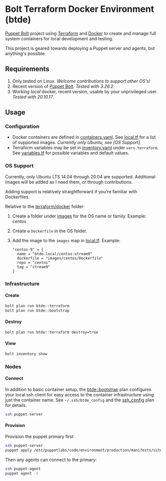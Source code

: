 # Bolt Terraform Docker Environment (btde)

[Puppet Bolt] project using [Terraform] and [Docker] to create and manage
full system containers for local development and testing.

This project is geared towards deploying a Puppet server and agents,
but anything's possible.

## Requirements

1. Only tested on Linux.
   _Welcome contributions to support other OS's!_
1. Recent version of [Puppet Bolt].
   _Tested with 3.26.2._
1. Working _local_ docker, recent version, usable by your unprivileged user.
   _Tested with 20.10.17_.

## Usage

### Configuration

* Docker containers are defined in [containers.yaml].
  See [local.tf] for a list of supported images.
  _Currently only Ubuntu, see [OS Support]._
* Terraform variables may be set in [inventory.yaml] under `vars.terraform`.
  See [variables.tf] for possible variables and default values.

### OS Support

Currently, only Ubuntu LTS 14.04 through 20.04 are supported. Additional
images will be added as I need them, or through contributions.

Adding support is relatively straightforward if you're familiar with
Dockerfiles.

Relative to the [terraform/docker] folder:

1. Create a folder under [images] for the OS name or family.
   Example: _centos_
2. Create a `Dockerfile` in the OS folder.
3. Add the image to the `images` map in [local.tf]. Example:

       "centos-9" = {
         name = "btde.local/centos:stream9"
         dockerfile = "images/centos/Dockerfile"
         repo = "centos"
         tag = "stream9"
       }

### Infrastructure

#### Create

```sh
bolt plan run btde::terraform
bolt plan run btde::bootstrap
```

#### Destroy

```sh
bolt plan run btde::terraform destroy=true
```

#### View

```sh
bolt inventory show
```

### Nodes

#### Connect

In addition to basic container setup, the [btde::bootstrap] plan configures
your local ssh client for easy access to the container infrastructure using
just the container name.
See `~/.ssh/btde_config` and the [ssh_config] plan for details.

```sh
ssh puppet-server
```

#### Provision

Provision the puppet primary first

```sh
ssh puppet-server
puppet apply /etc/puppetlabs/code/environment/production/manifests/site.pp
```

Then any agents can connect to the primary:

```sh
ssh puppet-agent
puppet agent -t
```

[btde::bootstrap]: plans/bootstrap.pp
[inventory.yaml]: inventory.yaml
[containers.yaml]: containers.yaml
[ssh_config]: plans/local/ssh_config.pp
[Docker]: https://docker.com
[Terraform]: https://terraform.io
[Puppet Bolt]: https://puppet.com/docs/bolt/
[variables.tf]: terraform/docker/variables.tf
[local.tf]: terraform/docker/local.tf
[terraform/docker]: terraform/docker
[images]: terraform/docker/images

